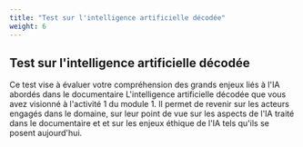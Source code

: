```yaml
---
title: "Test sur l'intelligence artificielle décodée"
weight: 6
---
```


## Test sur l'intelligence artificielle décodée

Ce test vise à évaluer votre compréhension des grands enjeux liés à l'IA abordés dans le documentaire L'intelligence artificielle décodée que vous avez visionné à l'activité 1 du module 1. Il permet de revenir sur les acteurs engagés dans le domaine, sur leur point de vue sur les aspects de l'IA traité dans le documentaire et et sur les enjeux éthique de l'IA tels qu'ils se posent aujourd'hui.